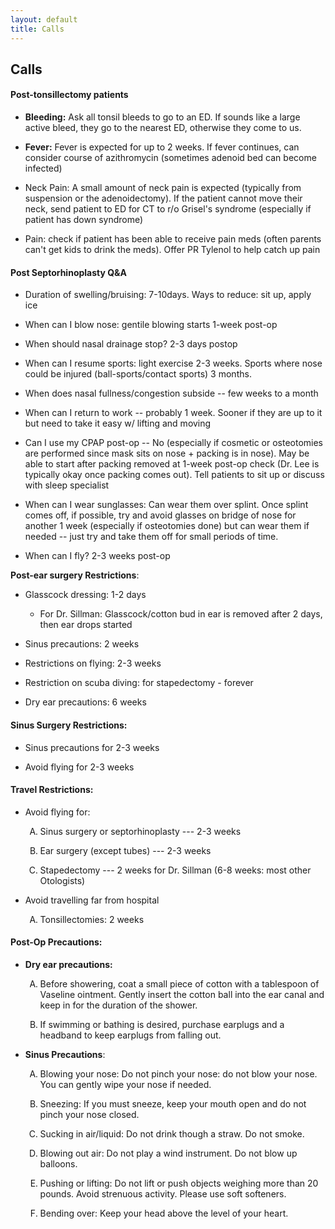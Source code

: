 ```yaml
---
layout: default
title: Calls
---
```

<h2 class="unnumbered" id="calls">
Calls
</h2>
<h4 class="unnumbered" id="post-tonsillectomy-patients">
Post-tonsillectomy patients
</h4>
<ul>
<li>
<p>
<strong>Bleeding:</strong> Ask all tonsil bleeds to go to an ED.
If sounds like a large active bleed, they go to the nearest ED,
otherwise they come to us.
</p>
</li>
<li>
<p>
<strong>Fever:</strong> Fever is expected for up to 2 weeks. If
fever continues, can consider course of azithromycin (sometimes adenoid
bed can become infected)
</p>
</li>
<li>
<p>
Neck Pain: A small amount of neck pain is expected (typically
from suspension or the adenoidectomy). If the patient cannot move their
neck, send patient to ED for CT to r/o Grisel's syndrome (especially if
patient has down syndrome)
</p>
</li>
<li>
<p>
Pain: check if patient has been able to receive pain meds (often
parents can't get kids to drink the meds). Offer PR Tylenol to help
catch up pain
</p>
</li>
</ul>
<h4 class="unnumbered" id="post-septorhinoplasty-qa">
Post
Septorhinoplasty Q&A
</h4>
<ul>
<li>
<p>
Duration of swelling/bruising: 7-10days. Ways to reduce: sit up,
apply ice
</p>
</li>
<li>
<p>
When can I blow nose: gentile blowing starts 1-week
post-op
</p>
</li>
<li>
<p>
When should nasal drainage stop? 2-3 days postop
</p>
</li>
<li>
<p>
When can I resume sports: light exercise 2-3 weeks. Sports where
nose could be injured (ball-sports/contact sports) 3 months.
</p>
</li>
<li>
<p>
When does nasal fullness/congestion subside -- few weeks to a
month
</p>
</li>
<li>
<p>
When can I return to work -- probably 1 week. Sooner if they are
up to it but need to take it easy w/ lifting and moving
</p>
</li>
<li>
<p>
Can I use my CPAP post-op -- No (especially if cosmetic or
osteotomies are performed since mask sits on nose + packing is in nose).
May be able to start after packing removed at 1-week post-op check
(Dr. Lee is typically okay once packing comes out). Tell patients to sit
up or discuss with sleep specialist
</p>
</li>
<li>
<p>
When can I wear sunglasses: Can wear them over splint. Once
splint comes off, if possible, try and avoid glasses on bridge of nose
for another 1 week (especially if osteotomies done) but can wear them if
needed -- just try and take them off for small periods of time.
</p>
</li>
<li>
<p>
When can I fly? 2-3 weeks post-op
</p>
</li>
</ul>
<p>
<strong>Post-ear surgery Restrictions</strong>:
</p>
<ul>
<li>
<p>
Glasscock dressing: 1-2 days
</p>
<ul>
<li>
For Dr. Sillman: Glasscock/cotton bud in ear is removed after 2
days, then ear drops started
</li>
</ul>
</li>
<li>
<p>
Sinus precautions: 2 weeks
</p>
</li>
<li>
<p>
Restrictions on flying: 2-3 weeks
</p>
</li>
<li>
<p>
Restriction on scuba diving: for stapedectomy - forever
</p>
</li>
<li>
<p>
Dry ear precautions: 6 weeks
</p>
</li>
</ul>
<h4 class="unnumbered" id="sinus-surgery-restrictions">
Sinus Surgery
Restrictions:
</h4>
<ul>
<li>
<p>
Sinus precautions for 2-3 weeks
</p>
</li>
<li>
<p>
Avoid flying for 2-3 weeks
</p>
</li>
</ul>
<h4 class="unnumbered" id="travel-restrictions">
Travel
Restrictions:
</h4>
<ul>
<li>
<p>
Avoid flying for:
</p>
<ol type="A">
<li>
<p>
Sinus surgery or septorhinoplasty --- 2-3 weeks
</p>
</li>
<li>
<p>
Ear surgery (except tubes) --- 2-3 weeks
</p>
</li>
<li>
<p>
Stapedectomy --- 2 weeks for Dr. Sillman (6-8 weeks: most other
Otologists)
</p>
</li>
</ol>
</li>
<li>
<p>
Avoid travelling far from hospital
</p>
<ol type="A">
<li>
Tonsillectomies: 2 weeks
</li>
</ol>
</li>
</ul>
<h4 class="unnumbered" id="post-op-precautions">
Post-Op
Precautions:
</h4>
<ul>
<li>
<p>
<strong>Dry ear precautions:</strong>
</p>
<ol type="A">
<li>
<p>
Before showering, coat a small piece of cotton with a tablespoon
of Vaseline ointment. Gently insert the cotton ball into the ear canal
and keep in for the duration of the shower.
</p>
</li>
<li>
<p>
If swimming or bathing is desired, purchase earplugs and a
headband to keep earplugs from falling out.
</p>
</li>
</ol>
</li>
<li>
<p>
<strong>Sinus Precautions</strong>:
</p>
<ol type="A">
<li>
<p>
Blowing your nose: Do not pinch your nose: do not blow your nose.
You can gently wipe your nose if needed.
</p>
</li>
<li>
<p>
Sneezing: If you must sneeze, keep your mouth open and do not
pinch your nose closed.
</p>
</li>
<li>
<p>
Sucking in air/liquid: Do not drink though a straw. Do not
smoke.
</p>
</li>
<li>
<p>
Blowing out air: Do not play a wind instrument. Do not blow up
balloons.
</p>
</li>
<li>
<p>
Pushing or lifting: Do not lift or push objects weighing more
than 20 pounds. Avoid strenuous activity. Please use soft
softeners.
</p>
</li>
<li>
<p>
Bending over: Keep your head above the level of your
heart.
</p>
</li>
</ol>
</li>
</ul>
